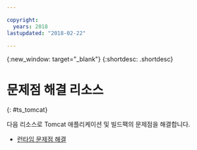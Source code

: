 ```yaml
---

copyright:
  years: 2018
lastupdated: "2018-02-22"

---
```


{:new_window: target="_blank"}
{:shortdesc: .shortdesc}

# 문제점 해결 리소스
{: #ts_tomcat}

다음 리소스로 Tomcat 애플리케이션 및 빌드팩의 문제점을 해결합니다.

* [런타임 문제점 해결](../common/ts_runtimes.html#runtimes)

